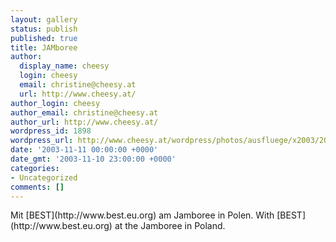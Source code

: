 ```yaml
---
layout: gallery
status: publish
published: true
title: JAMboree
author:
  display_name: cheesy
  login: cheesy
  email: christine@cheesy.at
  url: http://www.cheesy.at/
author_login: cheesy
author_email: christine@cheesy.at
author_url: http://www.cheesy.at/
wordpress_id: 1898
wordpress_url: http://www.cheesy.at/wordpress/photos/ausfluege/x2003/2003-november/
date: '2003-11-11 00:00:00 +0000'
date_gmt: '2003-11-10 23:00:00 +0000'
categories:
- Uncategorized
comments: []
---
```

<!--:de-->Mit [BEST](http://www.best.eu.org) am Jamboree in Polen.
<!--:--><!--:en-->With [BEST](http://www.best.eu.org) at the Jamboree in Poland.
<!--:-->
